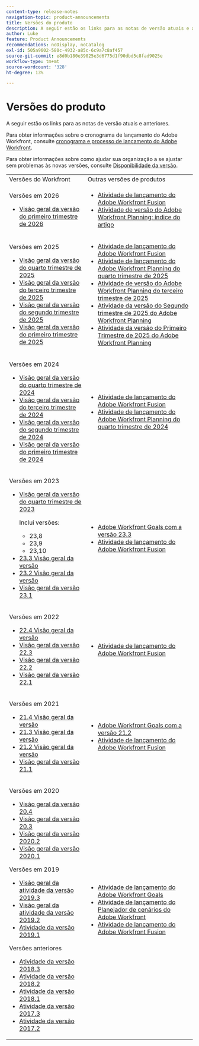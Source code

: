 ```yaml
---
content-type: release-notes
navigation-topic: product-announcements
title: Versões do produto
description: A seguir estão os links para as notas de versão atuais e anteriores.
author: Luke
feature: Product Announcements
recommendations: noDisplay, noCatalog
exl-id: 505a9602-580c-4932-a85c-6c9a7c8af457
source-git-commit: e8d0b180e39025e3d6775d1f90dbd5c8fad9025e
workflow-type: tm+mt
source-wordcount: '328'
ht-degree: 13%

---
```


# Versões do produto

A seguir estão os links para as notas de versão atuais e anteriores.

Para obter informações sobre o cronograma de lançamento do Adobe Workfront, consulte [cronograma e processo de lançamento do Adobe Workfront](../../product-announcements/product-releases/workfront-release-schedule.md).

Para obter informações sobre como ajudar sua organização a se ajustar sem problemas às novas versões, consulte [Disponibilidade da versão](../../product-announcements/product-releases/release-readiness.md).

<!--
<table style="table-layout:auto"> 
 <col> 
 <col> 
 <tbody> 
  <tr> 
   <td>Workfront releases</td> 
   <td>Other product releases</td> 
  </tr> 
  <tr data-mc-conditions=""> 
   <td> <p>Releases in 2025</p>   
    <ul>
    <li> <p><a href="/help/quicksilver/product-announcements/product-releases/25-q2-release-activity/25-q2-release-overview.md" class="MCXref xref" xrefformat="{para}">Second Quarter 2025 release overview</a> </p> </li>
    <li> <p><a href="/help/quicksilver/product-announcements/product-releases/25-q1-release-activity/25-q1-release-overview.md" class="MCXref xref" xrefformat="{para}">First Quarter 2025 release overview</a> </p> </li>
    <td> <ul>
    <li> <p><a href="https://experienceleague.adobe.com/pt-br/docs/workfront-fusion/using/fusion-release-activity/fusion-release-activity" class="MCXref xref" xrefformat="{para}">Adobe Workfront Fusion release activity</a> </p> </li>      
     <li> <p><a href="/help/quicksilver/product-announcements/product-releases/planning-release-activity/planning-release-activity-25-q2.md" class="MCXref xref" xrefformat="{para}">Adobe Workfront Planning Second Quarter 2025 release activity</a> </p> </li>
     <li> <p><a href="/help/quicksilver/product-announcements/product-releases/planning-release-activity/planning-release-activity-25-q1.md" class="MCXref xref" xrefformat="{para}">Adobe Workfront Planning First Quarter 2025 release activity</a> </p> </li>
     </ul>   </td>    </tr>
  <tr data-mc-conditions=""> 
   <td> <p>Releases in 2024</p> 
    <ul> 
      <li> <p><a href="/help/quicksilver/product-announcements/product-releases/24-q4-release-activity/24-q4-release-overview.md" class="MCXref xref" xrefformat="{para}">Fourth Quarter 2024 release overview</a> </p> </li>
      <li> <p><a href="/help/quicksilver/product-announcements/product-releases/24-q3-release-activity/24-q3-release-overview.md" class="MCXref xref" xrefformat="{para}">Third Quarter 2024 release overview</a> </p> </li>
      <li> <p><a href="/help/quicksilver/product-announcements/product-releases/24-q2-release-activity/24-q2-release-overview.md" class="MCXref xref" xrefformat="{para}">Second Quarter 2024 release overview</a> </p> </li>
      <li> <p><a href="/help/quicksilver/product-announcements/product-releases/24-q1-release-activity/24-q1-release-overview.md" class="MCXref xref" xrefformat="{para}">First Quarter 2024 release overview</a> </p> </li>
 <td> <ul>    <li> <p><a href="https://experienceleague.adobe.com/pt-br/docs/workfront-fusion/using/fusion-release-activity/fusion-release-activity" xrefformat="{para}">Adobe Workfront Fusion release activity</a> </p> </li> 
   <li> <p><a href="/help/quicksilver/product-announcements/product-releases/planning-release-activity/planning-release-activity-24-q4.md" class="MCXref xref" xrefformat="{para}">Adobe Workfront Planning Fourth Quarter 2024 release activity</a> </p> </li></ul>   </td> 
   </tr>
  <tr data-mc-conditions=""> 
   <td> <p>Releases in 2023</p> 
    <ul> 
    <li> <p><a href="/help/quicksilver/product-announcements/product-releases/23-q4-release-activity/23-q4-release-overview.md" class="MCXref xref" xrefformat="{para}">Fourth Quarter 2023 release overview</a> </p> <p> Includes releases: <ul><li>23.8</li><li>23.9</li><li>23.10</li></ul></p>
    <li> <p><a href="/help/quicksilver/product-announcements/product-releases/23.3-release-activity/23-3-release-overview.md" class="MCXref xref" xrefformat="{para}">23.3 Release overview</a> </p> </li>
    <li> <p><a href="/help/quicksilver/product-announcements/product-releases/23.2-release-activity/23-2-release-overview.md" class="MCXref xref" xrefformat="{para}">23.2 Release overview</a> </p> </li>
    <li> <p><a href="../../product-announcements/product-releases/23.1-release-activity/23-1-release-overview.md" class="MCXref xref" xrefformat="{para}">23.1 Release overview</a> </p> </li>
    </ul> </td> 
   <td>    <ul> 
     <li> <p><a href="../../product-announcements/product-releases/goals-release-activity/goals-23-3-release/goals-23-3-release.md" class="MCXref xref" xrefformat="{para}">Adobe Workfront Goals with the 23.3 release</a> </p> </li> 
     <li> <p><a href="https://experienceleague.adobe.com/pt-br/docs/workfront-fusion/using/fusion-release-activity/fusion-release-activity" xrefformat="{para}">Adobe Workfront Fusion release activity</a> </p> </li> 
    </ul></td> 
  </tr>
  <tr data-mc-conditions=""> 
   <td> <p>Releases in 2022</p> 
    <ul> 
    <li> <p><a href="../../product-announcements/product-releases/22.4-release-activity/22-4-release-overview.md" class="MCXref xref" xrefformat="{para}">22.4 Release overview</a> </p> </li>
    <li> <p><a href="../../product-announcements/product-releases/22.3-release-activity/22-3-release-overview.md" class="MCXref xref" xrefformat="{para}">22.3 Release overview</a> </p> </li>
     <li> <p><a href="../../product-announcements/product-releases/22.2-release-activity/22-2-release-overview.md" class="MCXref xref" xrefformat="{para}">22.2 Release overview</a> </p> </li> 
     <li> <p><a href="../../product-announcements/product-releases/22.1-release-activity/22-1-release-overview.md" class="MCXref xref" xrefformat="{para}">22.1 Release overview</a> </p> </li> 
    </ul> </td> 
   <td><ul> 
     <li> <p><a href="https://experienceleague.adobe.com/pt-br/docs/workfront-fusion/using/fusion-release-activity/fusion-release-activity" xrefformat="{para}">Adobe Workfront Fusion release activity</a> </p> </li> 
    </ul></td> 
  </tr> 
  <tr> 
   <td> <p>Releases in 2021</p> 
    <ul> 
     <li> <p><a href="../../product-announcements/product-releases/21.4-release-activity/21-4-release-overview.md" class="MCXref xref" xrefformat="{para}">21.4 Release overview</a> </p> </li> 
     <li> <p><a href="../../product-announcements/product-releases/21.3-release-activity/21-3-release-overview.md" class="MCXref xref" xrefformat="{para}">21.3 Release overview</a> </p> </li> 
     <li> <p><a href="../../product-announcements/product-releases/21.2-release-activity/21-2-release-overview.md" class="MCXref xref" xrefformat="{para}">21.2 Release overview</a> </p> </li> 
     <li> <p><a href="../../product-announcements/product-releases/21.1-release-activity/21-1-release-overview.md" class="MCXref xref" xrefformat="{para}">21.1 release overview</a> </p> </li> 
    </ul> </td> 
   <td> 
    <ul> 
     <li> <p><a href="../../product-announcements/product-releases/goals-release-activity/goals-21.2-release/goals-release-21-2.md" class="MCXref xref" xrefformat="{para}">Adobe Workfront Goals with the 21.2 release</a> </p> </li> 
     <li> <p><a href="https://experienceleague.adobe.com/pt-br/docs/workfront-fusion/using/fusion-release-activity/fusion-release-activity" xrefformat="{para}">Adobe Workfront Fusion release activity</a> </p> </li> 
    </ul> </td> 
  </tr> 
  <tr> 
   <td> <p>Releases in 2020</p> 
    <ul> 
     <li><a href="../../product-announcements/product-releases/20.4-release-activity/20-4-release-overview.md" class="MCXref xref" xrefformat="{para}">20.4 release overview</a> <li><a href="../../product-announcements/product-releases/20.3-release-activity/20-3-release-overview.md" class="MCXref xref" xrefformat="{para}">20.3 release overview</a> </li> <li><a href="/help/quicksilver/product-announcements/product-releases/2020.2.-release-activity/2020-2-release-overview.md">2020.2 release overview</a> </li> <li><a href="../../product-announcements/product-releases/2020.1-release-activity/2020-1-release-overview.md" class="MCXref xref" xrefformat="{para}">2020.1 release overview</a> </li> </li> 
    </ul> <p>Releases in 2019</p> 
    <ul> 
     <li><a href="../../product-announcements/product-releases/quarterly-release-archive/2019.3-release-activity/2019-3-release-activity-overview.md" class="MCXref xref" xrefformat="{para}">2019.3 release activity overview</a> <li><a href="../../product-announcements/product-releases/quarterly-release-archive/2019.2-release-activity/2019-2-release-activity-overview.md" class="MCXref xref" xrefformat="{para}">2019.2 release activity overview</a> </li> <li><a href="../../product-announcements/product-releases/quarterly-release-archive/2019.1-release-activity/2019-1-release-activity.md" class="MCXref xref" xrefformat="{para}">2019.1 release activity</a> </li> </li> 
    </ul> <p>Previous releases</p> 
    <ul> 
     <li><a href="../../product-announcements/product-releases/quarterly-release-archive/2018.3-release-activity/2018-3-release-activity.md" class="MCXref xref" xrefformat="{para}">2018.3 release activity</a> <li><a href="../../product-announcements/product-releases/quarterly-release-archive/2018.2-release-activity/2018-2-release-activity.md" class="MCXref xref" xrefformat="{para}">2018.2 release activity</a> </li> <li><a href="../../product-announcements/product-releases/quarterly-release-archive/2018.1-release-activity/2018-1-release-activity.md" class="MCXref xref" xrefformat="{para}">2018.1 release activity</a> </li> <li><a href="../../product-announcements/product-releases/quarterly-release-archive/2017.3-release-activity/2017-3-release-activity.md" class="MCXref xref" xrefformat="{para}">2017.3 release activity</a> </li> <li><a href="../../product-announcements/product-releases/quarterly-release-archive/2017.2-release-activity/2017-2-release-activity.md" class="MCXref xref" xrefformat="{para}">2017.2 release activity</a> </li> </li> 
    </ul> </td> 
   <td> 
    <ul> 
     <li><a href="/help/quicksilver/product-announcements/product-releases/goals-release-activity/goals-release-activity.md">Adobe Workfront Goals release activity</a> <li><a href="../../product-announcements/product-releases/scenario-planner-release-activity/sp-release-activity.md" class="MCXref xref" xrefformat="{para}">Adobe Workfront Scenario Planner release activity</a> </li> <li><a href="https://experienceleague.adobe.com/pt-br/docs/workfront-fusion/using/fusion-release-activity/fusion-release-activity" class="MCXref xref" xrefformat="{para}">Adobe Workfront Fusion release activity</a> </li> </li> 
    </ul> </td> 
  </tr> 
 </tbody> 
</table>-->

<table style="table-layout:auto">
  <col>
  <col>
  <tbody>
    <tr>
      <td>Versões do Workfront</td>
      <td>Outras versões de produtos</td>
    </tr>
    <tr data-mc-conditions="">
      <td>
        <p>Versões em 2026</p>
        <ul>
          <li><a href="/help/quicksilver/product-announcements/product-releases/26-q1-release-activity/26-q1-release-overview.md" class="MCXref xref" xrefformat="{para}">Visão geral da versão do primeiro trimestre de 2026</a></li>
        </ul>
      </td>
      <td>
        <ul>
          <li><a href="https://experienceleague.adobe.com/pt-br/docs/workfront-fusion/using/fusion-release-activity/fusion-release-activity" class="MCXref xref" xrefformat="{para}">Atividade de lançamento do Adobe Workfront Fusion</a></li>
          <li><a href="/help/quicksilver/product-announcements/product-releases/planning-release-activity/planning-release-activity-article-index.md" class="MCXref xref" xrefformat="{para}">Atividade de versão do Adobe Workfront Planning: índice do artigo</a></li>
        </ul>
      </td>
    </tr>
    <tr data-mc-conditions="">
      <td>
        <p>Versões em 2025</p>
        <ul>
        <li><a href="/help/quicksilver/product-announcements/product-releases/25-q4-release-activity/25-q4-release-overview.md" class="MCXref xref" xrefformat="{para}">Visão geral da versão do quarto trimestre de 2025</a></li>
          <li><a href="/help/quicksilver/product-announcements/product-releases/25-q3-release-activity/25-q3-release-overview.md" class="MCXref xref" xrefformat="{para}">Visão geral da versão do terceiro trimestre de 2025</a></li>
          <li><a href="/help/quicksilver/product-announcements/product-releases/25-q2-release-activity/25-q2-release-overview.md" class="MCXref xref" xrefformat="{para}">Visão geral da versão do segundo trimestre de 2025</a></li>
          <li><a href="/help/quicksilver/product-announcements/product-releases/25-q1-release-activity/25-q1-release-overview.md" class="MCXref xref" xrefformat="{para}">Visão geral da versão do primeiro trimestre de 2025</a></li>
        </ul>
      </td>
      <td>
        <ul>
          <li><a href="https://experienceleague.adobe.com/pt-br/docs/workfront-fusion/using/fusion-release-activity/fusion-release-activity" class="MCXref xref" xrefformat="{para}">Atividade de lançamento do Adobe Workfront Fusion</a></li>
          <li><a href="/help/quicksilver/product-announcements/product-releases/planning-release-activity/planning-release-activity-25-q4.md" class="MCXref xref" xrefformat="{para}">Atividade de lançamento do Adobe Workfront Planning do quarto trimestre de 2025</a></li>
             <li><a href="/help/quicksilver/product-announcements/product-releases/planning-release-activity/planning-release-activity-25-q3.md" class="MCXref xref" xrefformat="{para}">Atividade de versão do Adobe Workfront Planning do terceiro trimestre de 2025</a></li>
          <li><a href="/help/quicksilver/product-announcements/product-releases/planning-release-activity/planning-release-activity-25-q2.md" class="MCXref xref" xrefformat="{para}">Atividade da versão do Segundo trimestre de 2025 do Adobe Workfront Planning</a></li>
          <li><a href="/help/quicksilver/product-announcements/product-releases/planning-release-activity/planning-release-activity-25-q1.md" class="MCXref xref" xrefformat="{para}">Atividade da versão do Primeiro Trimestre de 2025 do Adobe Workfront Planning</a></li>
        </ul>
      </td>
    </tr>
    <tr data-mc-conditions="">
      <td>
        <p>Versões em 2024</p>
        <ul>
          <li><a href="/help/quicksilver/product-announcements/product-releases/24-q4-release-activity/24-q4-release-overview.md" class="MCXref xref" xrefformat="{para}">Visão geral da versão do quarto trimestre de 2024</a></li>
          <li><a href="/help/quicksilver/product-announcements/product-releases/24-q3-release-activity/24-q3-release-overview.md" class="MCXref xref" xrefformat="{para}">Visão geral da versão do terceiro trimestre de 2024</a></li>
          <li><a href="/help/quicksilver/product-announcements/product-releases/24-q2-release-activity/24-q2-release-overview.md" class="MCXref xref" xrefformat="{para}">Visão geral da versão do segundo trimestre de 2024</a></li>
          <li><a href="/help/quicksilver/product-announcements/product-releases/24-q1-release-activity/24-q1-release-overview.md" class="MCXref xref" xrefformat="{para}">Visão geral da versão do primeiro trimestre de 2024</a></li>
        </ul>
      </td>
      <td>
        <ul>
          <li><a href="https://experienceleague.adobe.com/pt-br/docs/workfront-fusion/using/fusion-release-activity/fusion-release-activity" class="MCXref xref" xrefformat="{para}">Atividade de lançamento do Adobe Workfront Fusion</a></li>
          <li><a href="/help/quicksilver/product-announcements/product-releases/planning-release-activity/planning-release-activity-24-q4.md" class="MCXref xref" xrefformat="{para}">Atividade de lançamento do Adobe Workfront Planning do quarto trimestre de 2024</a></li>
        </ul>
      </td>
    </tr>
    <tr data-mc-conditions="">
      <td>
        <p>Versões em 2023</p>
        <ul>
          <li><a href="/help/quicksilver/product-announcements/product-releases/23-q4-release-activity/23-q4-release-overview.md" class="MCXref xref" xrefformat="{para}">Visão geral da versão do quarto trimestre de 2023</a>
            <p>Inclui versões:</p>
            <ul>
              <li>23,8</li>
              <li>23,9</li>
              <li>23,10</li>
            </ul>
          </li>
          <li><a href="/help/quicksilver/product-announcements/product-releases/23.3-release-activity/23-3-release-overview.md" class="MCXref xref" xrefformat="{para}">23.3 Visão geral da versão</a></li>
          <li><a href="/help/quicksilver/product-announcements/product-releases/23.2-release-activity/23-2-release-overview.md" class="MCXref xref" xrefformat="{para}">23.2 Visão geral da versão</a></li>
          <li><a href="../../product-announcements/product-releases/23.1-release-activity/23-1-release-overview.md" class="MCXref xref" xrefformat="{para}">Visão geral da versão 23.1</a></li>
        </ul>
      </td>
      <td>
        <ul>
          <li><a href="../../product-announcements/product-releases/goals-release-activity/goals-23-3-release/goals-23-3-release.md" class="MCXref xref" xrefformat="{para}">Adobe Workfront Goals com a versão 23.3</a></li>
          <li><a href="https://experienceleague.adobe.com/pt-br/docs/workfront-fusion/using/fusion-release-activity/fusion-release-activity" class="MCXref xref" xrefformat="{para}">Atividade de lançamento do Adobe Workfront Fusion</a></li>
        </ul>
      </td>
    </tr>
    <tr data-mc-conditions="">
      <td>
        <p>Versões em 2022</p>
        <ul>
          <li><a href="../../product-announcements/product-releases/22.4-release-activity/22-4-release-overview.md" class="MCXref xref" xrefformat="{para}">22.4 Visão geral da versão</a></li>
          <li><a href="../../product-announcements/product-releases/22.3-release-activity/22-3-release-overview.md" class="MCXref xref" xrefformat="{para}">Visão geral da versão 22.3</a></li>
          <li><a href="../../product-announcements/product-releases/22.2-release-activity/22-2-release-overview.md" class="MCXref xref" xrefformat="{para}">Visão geral da versão 22.2</a></li>
          <li><a href="../../product-announcements/product-releases/22.1-release-activity/22-1-release-overview.md" class="MCXref xref" xrefformat="{para}">Visão geral da versão 22.1</a></li>
        </ul>
      </td>
      <td>
        <ul>
          <li><a href="https://experienceleague.adobe.com/pt-br/docs/workfront-fusion/using/fusion-release-activity/fusion-release-activity" class="MCXref xref" xrefformat="{para}">Atividade de lançamento do Adobe Workfront Fusion</a></li>
        </ul>
      </td>
    </tr>
    <tr>
      <td>
        <p>Versões em 2021</p>
        <ul>
          <li><a href="../../product-announcements/product-releases/21.4-release-activity/21-4-release-overview.md" class="MCXref xref" xrefformat="{para}">21.4 Visão geral da versão</a></li>
          <li><a href="../../product-announcements/product-releases/21.3-release-activity/21-3-release-overview.md" class="MCXref xref" xrefformat="{para}">21.3 Visão geral da versão</a></li>
          <li><a href="../../product-announcements/product-releases/21.2-release-activity/21-2-release-overview.md" class="MCXref xref" xrefformat="{para}">21.2 Visão geral da versão</a></li>
          <li><a href="../../product-announcements/product-releases/21.1-release-activity/21-1-release-overview.md" class="MCXref xref" xrefformat="{para}">Visão geral da versão 21.1</a></li>
        </ul>
      </td>
      <td>
        <ul>
          <li><a href="../../product-announcements/product-releases/goals-release-activity/goals-21.2-release/goals-release-21-2.md" class="MCXref xref" xrefformat="{para}">Adobe Workfront Goals com a versão 21.2</a></li>
          <li><a href="https://experienceleague.adobe.com/pt-br/docs/workfront-fusion/using/fusion-release-activity/fusion-release-activity" class="MCXref xref" xrefformat="{para}">Atividade de lançamento do Adobe Workfront Fusion</a></li>
        </ul>
      </td>
    </tr>
    <tr>
      <td>
        <p>Versões em 2020</p>
        <ul>
          <li><a href="../../product-announcements/product-releases/20.4-release-activity/20-4-release-overview.md" class="MCXref xref" xrefformat="{para}">Visão geral da versão 20.4</a></li>
          <li><a href="../../product-announcements/product-releases/20.3-release-activity/20-3-release-overview.md" class="MCXref xref" xrefformat="{para}">Visão geral da versão 20.3</a></li>
          <li><a href="/help/quicksilver/product-announcements/product-releases/2020.2.-release-activity/2020-2-release-overview.md">Visão geral da versão 2020.2</a></li>
          <li><a href="../../product-announcements/product-releases/2020.1-release-activity/2020-1-release-overview.md" class="MCXref xref" xrefformat="{para}">Visão geral da versão 2020.1</a></li>
        </ul>
        <p>Versões em 2019</p>
        <ul>
          <li><a href="../../product-announcements/product-releases/quarterly-release-archive/2019.3-release-activity/2019-3-release-activity-overview.md" class="MCXref xref" xrefformat="{para}">Visão geral da atividade da versão 2019.3</a></li>
          <li><a href="../../product-announcements/product-releases/quarterly-release-archive/2019.2-release-activity/2019-2-release-activity-overview.md" class="MCXref xref" xrefformat="{para}">Visão geral da atividade da versão 2019.2</a></li>
          <li><a href="../../product-announcements/product-releases/quarterly-release-archive/2019.1-release-activity/2019-1-release-activity.md" class="MCXref xref" xrefformat="{para}">Atividade da versão 2019.1</a></li>
        </ul>
        <p>Versões anteriores</p>
        <ul>
          <li><a href="../../product-announcements/product-releases/quarterly-release-archive/2018.3-release-activity/2018-3-release-activity.md" class="MCXref xref" xrefformat="{para}">Atividade da versão 2018.3</a></li>
          <li><a href="../../product-announcements/product-releases/quarterly-release-archive/2018.2-release-activity/2018-2-release-activity.md" class="MCXref xref" xrefformat="{para}">Atividade da versão 2018.2</a></li>
          <li><a href="../../product-announcements/product-releases/quarterly-release-archive/2018.1-release-activity/2018-1-release-activity.md" class="MCXref xref" xrefformat="{para}">Atividade da versão 2018.1</a></li>
          <li><a href="../../product-announcements/product-releases/quarterly-release-archive/2017.3-release-activity/2017-3-release-activity.md" class="MCXref xref" xrefformat="{para}">Atividade da versão 2017.3</a></li>
          <li><a href="../../product-announcements/product-releases/quarterly-release-archive/2017.2-release-activity/2017-2-release-activity.md" class="MCXref xref" xrefformat="{para}">Atividade da versão 2017.2</a></li>
        </ul>
      </td>
      <td>
        <ul>
          <li><a href="../../product-announcements/product-releases/goals-release-activity/goals-release-activity.md" class="MCXref xref" xrefformat="{para}">Atividade de lançamento do Adobe Workfront Goals</a></li>
          <li><a href="../../product-announcements/product-releases/scenario-planner-release-activity/sp-release-activity.md" class="MCXref xref" xrefformat="{para}">Atividade de lançamento do Planejador de cenários do Adobe Workfront</a></li>
          <li><a href="https://experienceleague.adobe.com/pt-br/docs/workfront-fusion/using/fusion-release-activity/fusion-release-activity" class="MCXref xref" xrefformat="{para}">Atividade de lançamento do Adobe Workfront Fusion</a></li>
        </ul>
      </td>
    </tr>
  </tbody>
</table>
